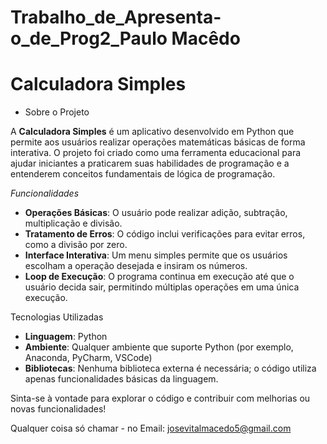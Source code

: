# Trabalho_de_Apresenta-o_de_Prog2_Paulo Macêdo
# Calculadora Simples # 

* Sobre o Projeto

A **Calculadora Simples** é um aplicativo desenvolvido em Python que permite aos usuários realizar operações matemáticas básicas de forma interativa. O projeto foi criado como uma ferramenta educacional para ajudar iniciantes a praticarem suas habilidades de programação e a entenderem conceitos fundamentais de lógica de programação.

*Funcionalidades*

- **Operações Básicas**: O usuário pode realizar adição, subtração, multiplicação e divisão.
- **Tratamento de Erros**: O código inclui verificações para evitar erros, como a divisão por zero.
- **Interface Interativa**: Um menu simples permite que os usuários escolham a operação desejada e insiram os números.
- **Loop de Execução**: O programa continua em execução até que o usuário decida sair, permitindo múltiplas operações em uma única execução.

 Tecnologias Utilizadas

- **Linguagem**: Python
- **Ambiente**: Qualquer ambiente que suporte Python (por exemplo, Anaconda, PyCharm, VSCode)
- **Bibliotecas**: Nenhuma biblioteca externa é necessária; o código utiliza apenas funcionalidades básicas da linguagem.

Sinta-se à vontade para explorar o código e contribuir com melhorias ou novas funcionalidades!

Qualquer coisa só chamar - no Email: josevitalmacedo5@gmail.com
